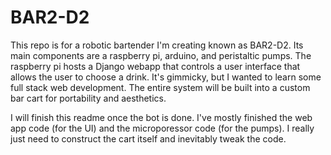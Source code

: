 # BAR2-D2

This repo is for a robotic bartender I'm creating known as BAR2-D2. Its main components are a raspberry pi, arduino, and peristaltic pumps. The raspberry pi hosts a Django webapp that controls a user interface that allows the user to choose a drink. It's gimmicky, but I wanted to learn some full stack web development. The entire system will be built into a custom bar cart for portability and aesthetics. 

I will finish this readme once the bot is done. I've mostly finished the web app code (for the UI) and the microporessor code (for the pumps). I really just need to construct the cart itself and inevitably tweak the code.

